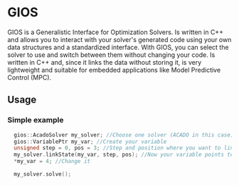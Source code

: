 # GIOS

  GIOS is a Generalistic Interface for Optimization Solvers. Is written in C++ and allows you to interact with your solver's generated code using your own data structures and a standardized interface. With GIOS, you can select the solver to use and switch between them without changing your code. Is written in C++ and, since it links the data without storing it, is very lightweight and suitable for embedded applications like Model Predictive Control (MPC). 
  
## Usage

### Simple example

```cpp
  gios::AcadoSolver my_solver; //Choose one solver (ACADO in this case)
  gios::VariablePtr my_var; //Create your variable
  unsigned step = 0, pos = 3; //Step and position where you want to link it
  my_solver.linkState(my_var, step, pos); //Now your variable points to the solver state data.
  *my_var = 4; //Change it

  my_solver.solve();
```

